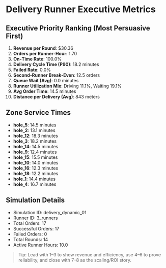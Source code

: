 # Delivery Runner Executive Metrics

## Executive Priority Ranking (Most Persuasive First)
1. **Revenue per Round**: $30.36
2. **Orders per Runner‑Hour**: 1.70
3. **On‑Time Rate**: 100.0%
4. **Delivery Cycle Time (P90)**: 18.2 minutes
5. **Failed Rate**: 0.0%
6. **Second‑Runner Break‑Even**: 12.5 orders
7. **Queue Wait (Avg)**: 0.0 minutes
8. **Runner Utilization Mix**: Driving 11.1%, Waiting 19.1%
9. **Avg Order Time**: 14.5 minutes
10. **Distance per Delivery (Avg)**: 843 meters

## Zone Service Times
- **hole_5**: 14.5 minutes
- **hole_2**: 13.1 minutes
- **hole_12**: 18.3 minutes
- **hole_3**: 18.2 minutes
- **hole_14**: 14.5 minutes
- **hole_9**: 12.4 minutes
- **hole_15**: 15.5 minutes
- **hole_10**: 14.0 minutes
- **hole_16**: 12.3 minutes
- **hole_18**: 12.2 minutes
- **hole_1**: 14.4 minutes
- **hole_4**: 16.7 minutes


## Simulation Details
- Simulation ID: delivery_dynamic_01
- Runner ID: 3_runners
- Total Orders: 17
- Successful Orders: 17
- Failed Orders: 0
- Total Rounds: 14
- Active Runner Hours: 10.0

> Tip: Lead with 1–3 to show revenue and efficiency, use 4–6 to prove reliability, and close with 7–8 as the scaling/ROI story.
